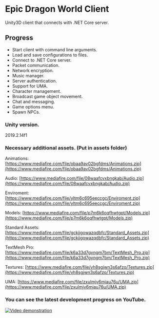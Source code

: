 # Epic Dragon World Client
Unity3D client that connects with .NET Core server.

## Progress
- Start client with command line arguments.
- Load and save configurations to files.
- Connect to .NET Core server.
- Packet communication.
- Network encryption.
- Music manager.
- Server authentication.
- Support for UMA.
- Character management.
- Broadcast game object movement.
- Chat and messaging.
- Game options menu.
- Spawn NPCs.

### Unity version.
2019.2.14f1

### Necessary additional assets. (Put in assets folder)
Animations: [https://www.mediafire.com/file/obaa9av02bgfdms/Animations.zip](https://www.mediafire.com/file/obaa9av02bgfdms/Animations.zip)

Audio: [https://www.mediafire.com/file/08waafcvxbngkab/Audio.zip](https://www.mediafire.com/file/08waafcvxbngkab/Audio.zip)

Enviroment: [https://www.mediafire.com/file/yltm6c695eeccgc/Enviroment.zip](https://www.mediafire.com/file/yltm6c695eeccgc/Enviroment.zip)

Models: [https://www.mediafire.com/file/p7m6k6oqfhwtgpt/Models.zip](https://www.mediafire.com/file/p7m6k6oqfhwtgpt/Models.zip)

Standard Assets: [https://www.mediafire.com/file/gckjjgowazqdbfc/Standard_Assets.zip](https://www.mediafire.com/file/gckjjgowazqdbfc/Standard_Assets.zip)

TextMesh Pro: [https://www.mediafire.com/file/k6a33d7gyngm7bm/TextMesh_Pro.zip](https://www.mediafire.com/file/k6a33d7gyngm7bm/TextMesh_Pro.zip)

Textures: [https://www.mediafire.com/file/vh8sgjwn3s6afzo/Textures.zip](https://www.mediafire.com/file/vh8sgjwn3s6afzo/Textures.zip)

UMA: [https://www.mediafire.com/file/zxulmjv6mjau76u/UMA.zip](https://www.mediafire.com/file/zxulmjv6mjau76u/UMA.zip)


### You can see the latest development progress on YouTube.
[![Video demonstration](https://img.youtube.com/vi/iQPzHTy7uz0/0.jpg)](https://www.youtube.com/watch?v=iQPzHTy7uz0&list=PLNuit1aMUWTDRll1MGF7Cqn_lX-BqKpZn&index=5)
